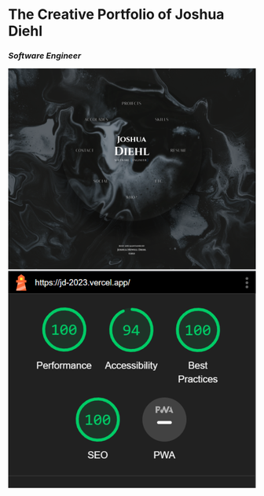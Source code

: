 # The Creative Portfolio of Joshua Diehl

### _Software Engineer_

![Screen of main desktop-sized view](public/readme_imgs/Screenshot%202023-03-29%20021100.png)
![Screenshot of lighthouse results on Vercel deployment](public/readme_imgs/lighthouse-metrics.png)
